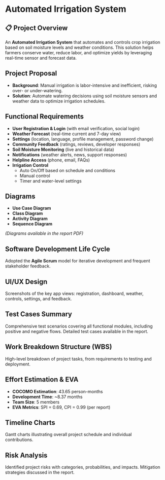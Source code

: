 # Automated Irrigation System

## 📋 Project Overview
An **Automated Irrigation System** that automates and controls crop irrigation based on soil moisture levels and weather conditions. This solution helps farmers conserve water, reduce labor, and optimize yields by leveraging real-time sensor and forecast data. 

## Project Proposal
- **Background**: Manual irrigation is labor-intensive and inefficient, risking over- or under-watering.  
- **Solution**: Automate watering decisions using soil moisture sensors and weather data to optimize irrigation schedules.

## Functional Requirements
- **User Registration & Login** (with email verification, social login)  
- **Weather Forecast** (real-time current and 7-day view)  
- **Settings** (location, language, profile management, password change)  
- **Community Feedback** (ratings, reviews, developer responses)  
- **Soil Moisture Monitoring** (live and historical data)  
- **Notifications** (weather alerts, news, support responses)  
- **Helpline Access** (phone, email, FAQs)  
- **Irrigation Control**  
  - Auto On/Off based on schedule and conditions  
  - Manual control  
  - Timer and water-level settings  

## Diagrams
- **Use Case Diagram**  
- **Class Diagram**  
- **Activity Diagram**  
- **Sequence Diagram**  

*(Diagrams available in the report PDF)*

## Software Development Life Cycle
Adopted the **Agile Scrum** model for iterative development and frequent stakeholder feedback.

## UI/UX Design
Screenshots of the key app views: registration, dashboard, weather, controls, settings, and feedback.

## Test Cases Summary
Comprehensive test scenarios covering all functional modules, including positive and negative flows. Detailed test cases available in the report.

## Work Breakdown Structure (WBS)
High-level breakdown of project tasks, from requirements to testing and deployment.

## Effort Estimation & EVA
- **COCOMO Estimation**: 43.65 person-months  
- **Development Time**: ~8.37 months  
- **Team Size**: 5 members  
- **EVA Metrics**: SPI = 0.69, CPI = 0.99 (per report)  

## Timeline Charts
Gantt charts illustrating overall project schedule and individual contributions.

## Risk Analysis
Identified project risks with categories, probabilities, and impacts. Mitigation strategies discussed in the report.
